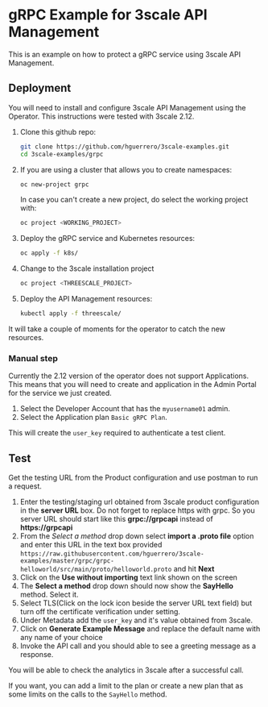 # gRPC Example for 3scale API Management

This is an example on how to protect a gRPC service using 3scale API Management.

## Deployment

You will need to install and configure 3scale API Management using the Operator. This instructions were tested with 3scale 2.12.

1. Clone this github repo:
    ```sh
    git clone https://github.com/hguerrero/3scale-examples.git
    cd 3scale-examples/grpc
    ```

1. If you are using a cluster that allows you to create namespaces:

    ```sh
    oc new-project grpc
    ```

    In case you can't create a new project, do select the working project with:

    ```sh
    oc project <WORKING_PROJECT>
    ```

1. Deploy the gRPC service and Kubernetes resources:

    ```sh
    oc apply -f k8s/
    ```

1. Change to the 3scale installation project
    ```sh
    oc project <THREESCALE_PROJECT>
    ```

1. Deploy the API Management resources:
    ```sh
    kubectl apply -f threescale/
    ```

It will take a couple of moments for the operator to catch the new resources.

### Manual step

Currently the 2.12 version of the operator does not support Applications. This means that you will need to create and application in the Admin Portal for the service we just created. 

1. Select the Developer Account that has the `myusername01` admin.
1. Select the Application plan `Basic gRPC Plan`.

This will create the `user_key` required to authenticate a test client.

## Test

Get the testing URL from the Product configuration and use postman to run a request. 

1. Enter the testing/staging url obtained from 3scale product configuration in the **server URL** box. Do not forget to replace https with grpc. So you server URL should start like this **grpc://grpcapi** instead of **https://grpcapi**
1. From the *Select a method* drop down select **import a .proto file** option and enter this URL in the text box provided `https://raw.githubusercontent.com/hguerrero/3scale-examples/master/grpc/grpc-helloworld/src/main/proto/helloworld.proto` and hit **Next**
1. Click on the **Use without importing** text link shown on the screen 
1. The **Select a method** drop down should now show the **SayHello** method. Select it.
1. Select TLS(Click on the lock icon beside the server URL text field) but turn off the certificate verification under setting. 
1. Under Metadata add the `user_key` and it's value obtained from 3scale. 
1. Click on **Generate Example Message** and replace the default name with any name of your choice 
1. Invoke the API call and you should able to see a greeting message as a response.

You will be able to check the analytics in 3scale after a successful call.

If you want, you can add a limit to the plan or create a new plan that as some limits on the calls to the `SayHello` method.
